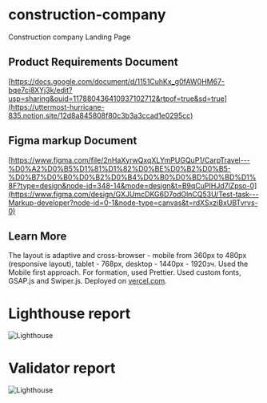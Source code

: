 # construction-company

Construction company Landing Page

## Product Requirements Document

[https://docs.google.com/document/d/1151CuhKx_g0fAW0HM67-bqe7ci8XYj3k/edit?usp=sharing&ouid=117880436410937102712&rtpof=true&sd=true](https://uttermost-hurricane-835.notion.site/12d8a845808f80c3b3a3ccad1e0295cc)


## Figma markup Document

[https://www.figma.com/file/2nHaXyrwQxqXLYmPUGQuP1/CarpTravel---%D0%A2%D0%B5%D1%81%D1%82%D0%BE%D0%B2%D0%B5-%D0%B7%D0%B0%D0%B2%D0%B4%D0%B0%D0%BD%D0%BD%D1%8F?type=design&node-id=348-14&mode=design&t=B9qCuPIHJd7lZpso-0](https://www.figma.com/design/GXJUmcDKG6D7odOlnCQ53U/Test-task---Markup-developer?node-id=0-1&node-type=canvas&t=rdXSxziBxUBTvrvs-0)

## Learn More

The layout is adaptive and cross-browser - mobile from 360px to 480px
(responsive layout), tablet - 768px, desktop - 1440px - 1920зч. Used the Mobile first
approach. For formation, used Prettier. Used custom fonts, GSAP.js and Swiper.js. Deployed on [vercel.com](https://render.com/).

# Lighthouse report

![Lighthouse](https://github.com/darynakarmazin/carp-travel/raw/main/image/lighthouse-report.png)

# Validator report

![Lighthouse](https://github.com/darynakarmazin/carp-travel/raw/main/image/validator-report.png)
